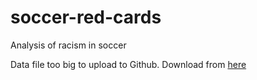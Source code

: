 # soccer-red-cards
Analysis of racism in soccer

Data file too big to upload to Github. Download from [here](https://osf.io/fv8c3/)
